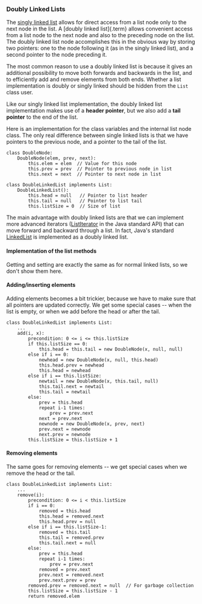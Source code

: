 
### Doubly Linked Lists

The [singly linked list](#linked-lists) allows for direct access from a list node only to the next
node in the list. A [doubly linked list]{.term}
allows convenient access from a list node to the next node and also to
the preceding node on the list. The doubly linked list node accomplishes
this in the obvious way by storing two pointers: one to the node
following it (as in the singly linked list), and a second pointer to the
node preceding it.

<inlineav id="DoublyLinkedList-CON" src="ChalmersGU/DoublyLinkedList-CON.js" script="DataStructures/DoubleLinkList.js" name="ChalmersGU/DoublyLinkedList-CON" links="DataStructures/DoubleLinkList.css ChalmersGU/CGU-Styles.css" static/>

The most common reason to use a doubly linked list is because it gives
an additional possibility to move both forwards and backwards in the
list, and to efficiently add and remove elements from both ends. Whether
a list implementation is doubly or singly linked should be hidden from
the `List` class user.

Like our singly linked list implementation, the doubly linked list
implementation makes use of a **header pointer**, but we also add a
**tail pointer** to the end of the list.

Here is an implementation for the class variables and the internal list
node class. The only real difference between single linked lists is that
we have pointers to the previous node, and a pointer to the tail of the
list.

    class DoubleNode:
        DoubleNode(elem, prev, next):
            this.elem = elem  // Value for this node
            this.prev = prev  // Pointer to previous node in list
            this.next = next  // Pointer to next node in list

    class DoubleLinkedList implements List:
        DoubleLinkedList():
            this.head = null   // Pointer to list header
            this.tail = null   // Pointer to list tail
            this.listSize = 0  // Size of list


The main advantage with doubly linked lists are that we can implement
more advanced iterators
([ListIterator](https://docs.oracle.com/en/java/javase/11/docs/api/java.base/java/util/ListIterator.html)
in the Java standard API) that can move forward and backward through a
list. In fact, Java's standard
[LinkedList](https://docs.oracle.com/en/java/javase/11/docs/api/java.base/java/util/LinkedList.html)
is implemented as a doubly linked list.

#### Implementation of the list methods

Getting and setting are exactly the same as for normal linked lists, so
we don't show them here.

#### Adding/inserting elements

Adding elements becomes a bit trickier, because we have to make sure
that all pointers are updated correctly. We get some special cases --
when the list is empty, or when we add before the head or after the
tail.

    class DoubleLinkedList implements List:
        ...
        add(i, x):
            precondition: 0 <= i <= this.listSize
            if this.listSize == 0:
                this.head = this.tail = new DoubleNode(x, null, null)
            else if i == 0:
                newhead = new DoubleNode(x, null, this.head)
                this.head.prev = newhead
                this.head = newhead
            else if i == this.listSize:
                newtail = new DoubleNode(x, this.tail, null)
                this.tail.next = newtail
                this.tail = newtail
            else:
                prev = this.head
                repeat i-1 times:
                    prev = prev.next
                next = prev.next
                newnode = new DoubleNode(x, prev, next)
                prev.next = newnode
                next.prev = newnode
            this.listSize = this.listSize + 1


#### Removing elements

The same goes for removing elements -- we get special cases when we
remove the head or the tail.

    class DoubleLinkedList implements List:
        ...
        remove(i):
            precondition: 0 <= i < this.listSize
            if i == 0:
                removed = this.head
                this.head = removed.next
                this.head.prev = null
            else if i == this.listSize-1:
                removed = this.tail
                this.tail = removed.prev
                this.tail.next = null
            else:
                prev = this.head
                repeat i-1 times:
                    prev = prev.next
                removed = prev.next
                prev.next = removed.next
                prev.next.prev = prev
            removed.prev = removed.next = null  // For garbage collection
            this.listSize = this.listSize - 1
            return removed.elem

